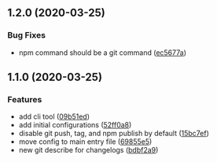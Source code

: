 ## 1.2.0 (2020-03-25)

### Bug Fixes

* npm command should be a git command ([ec5677a](https://github.com/silvermine/release-it-config/commit/ec5677a79a2ed420042dd7faa8d59b1c188fadf0))

## 1.1.0 (2020-03-25)


### Features

* add cli tool ([09b51ed](https://github.com/silvermine/release-it-config/commit/09b51ed39fa84daa88706c84c9d79e32a9ff7e5a))
* add initial configurations ([52ff0a8](https://github.com/silvermine/release-it-config/commit/52ff0a8b0e7956005a2b897d4295b8c02678a1dc))
* disable git push, tag, and npm publish by default ([15bc7ef](https://github.com/silvermine/release-it-config/commit/15bc7ef637ca27d90b94c9c15cc497be49a219b8))
* move config to main entry file ([69855e5](https://github.com/silvermine/release-it-config/commit/69855e529fc177a3a39cfabfb578992372fe1989))
* new git describe for changelogs ([bdbf2a9](https://github.com/silvermine/release-it-config/commit/bdbf2a906238efeedf1bdc5af7a8e3f226203b37))

